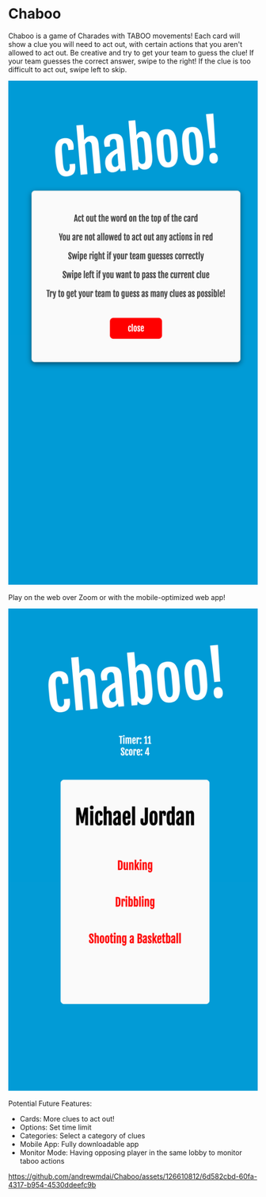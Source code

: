 # Chaboo
Chaboo is a game of Charades with TABOO movements!
Each card will show a clue you will need to act out, with certain actions that you aren't allowed to act out. Be creative and try to get your team to guess the clue!
If your team guesses the correct answer, swipe to the right! If the clue is too difficult to act out, swipe left to skip.

<img width="800" alt="chaboo-how" src="./assets/chaboo-howtoplay.png">

Play on the web over Zoom or with the mobile-optimized web app!

<img width="800" alt="chaboo-card" src="./assets/chaboo-card.png">

Potential Future Features:
- Cards: More clues to act out!
- Options: Set time limit
- Categories: Select a category of clues
- Mobile App: Fully downloadable app
- Monitor Mode: Having opposing player in the same lobby to monitor taboo actions

https://github.com/andrewmdai/Chaboo/assets/126610812/6d582cbd-60fa-4317-b954-4530ddeefc9b


